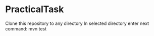 # PracticalTask
Clone this repository to any directory
In selected directory enter next command: mvn test
